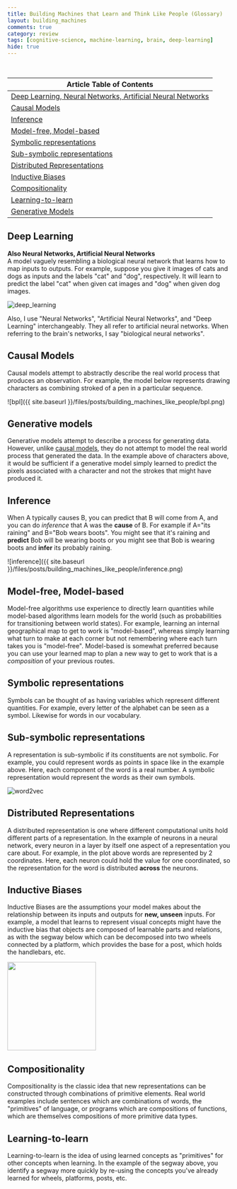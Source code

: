 ```yaml
---
title: Building Machines that Learn and Think Like People (Glossary)
layout: building_machines
comments: true
category: review
tags: [cognitive-science, machine-learning, brain, deep-learning]
hide: true
---
```


<br>

| Article Table of Contents |
| --- |
| [Deep Learning, Neural Networks, Artificial Neural Networks](#deep-learning) |
| [Causal Models](#causal-models) |
| [Inference](#inference) |
| [Model-free, Model-based](#model-free-model-based) |
| [Symbolic representations](#symbolic-representations) |
| [Sub-symbolic representations](#sub-symbolic-representations) |
| [Distributed Representations](#distributed-representations) |
| [Inductive Biases](#inductive-biases) |
| [Compositionality](#compositionality) |
| [Learning-to-learn](#learning-to-learn) |
| [Generative Models](#generative-models) |

## Deep Learning
**Also Neural Networks, Artificial Neural Networks**<br>
A model vaguely resembling a biological neural network that learns how to map inputs to outputs. For example, suppose you give it images of cats and dogs as inputs and the labels "cat" and "dog", respectively. It will learn to predict the label "cat" when given cat images and "dog" when given dog images.

![deep_learning](https://mapr.com/blog/demystifying-ai-ml-dl/assets/process.png)

Also, I use "Neural Networks", "Artificial Neural Networks", and "Deep Learning" interchangeably. They all refer to artificial neural networks. When referring to the brain's networks, I say "biological neural networks".

## Causal Models
Causal models attempt to abstractly describe the real world process that produces an observation. For example, the model below represents drawing characters as combining stroked of a pen in a particular sequence.

![bpl]({{ site.baseurl }}/files/posts/building_machines_like_people/bpl.png)

## Generative models
Generative models attempt to describe a process for generating data. However, unlike [causal models](#causal-models), they do not attempt to model the real world process that generated the data. In the example above of characters above, it would be sufficient if a generative model simply learned to predict the pixels associated with a character and not the strokes that might have produced it.

## Inference
When A typically causes B, you can predict that B will come from A, and you can do *inference* that A was the **cause** of B. For example if A="its raining" and B="Bob wears boots". You might see that it's raining and **predict** Bob will be wearing boots or you might see that Bob is wearing boots and **infer** its probably raining.

![inference]({{ site.baseurl }}/files/posts/building_machines_like_people/inference.png)

## Model-free, Model-based
Model-free algorithms use experience to directly learn quantities while model-based algorithms learn models for the world (such as probabilities for transitioning between world states). For example, learning an internal geographical map to get to work is "model-based", whereas simply learning what turn to make at each corner but not remembering where each turn takes you is "model-free". Model-based is somewhat preferred because you can use your learned map to plan a new way to get to work that is a *composition* of your previous routes.


## Symbolic representations
Symbols can be thought of as having variables which represent different quantities. For example, every letter of the alphabet can be seen as a symbol. Likewise for words in our vocabulary.


## Sub-symbolic representations
A representation is sub-symbolic if its constituents are not symbolic. For example, you could represent words as points in space like in the example above. Here, each component of the word is a real number. A symbolic representation would represent the words as their own symbols.

![word2vec](http://suriyadeepan.github.io/img/seq2seq/we1.png)


## Distributed Representations
A distributed representation is one where different computational units hold different parts of a representation. In the example of neurons in a neural network, every neuron in a layer by itself one aspect of a representation you care about. For example, in the plot above words are represented by 2 coordinates. Here, each neuron could hold the value for one coordinated, so the representation for the word is distributed **across** the neurons.

## Inductive Biases
Inductive Biases are the assumptions your model makes about the relationship between its inputs and outputs for **new, unseen** inputs. For example, a model that learns to represent visual concepts might have the inductive bias that objects are composed of learnable parts and relations, as with the segway below which can be decomposed into two wheels connected by a platform, which provides the base for a post, which holds the handlebars, etc.

<img height="200px" src="{{ site.baseurl }}/files/posts/building_machines_like_people/segway.png">


## Compositionality
Compositionality is the classic idea that new representations can be constructed through combinations of primitive elements. Real world examples include sentences which are combinations of words, the "primitives" of language, or programs which are compositions of functions, which are themselves compositions of more primitive data types.

## Learning-to-learn
Learning-to-learn is the idea of using learned concepts as "primitives" for other concepts when learning. In the example of the segway above, you identify a segway more quickly by re-using the concepts you've already learned for wheels, platforms, posts, etc.
